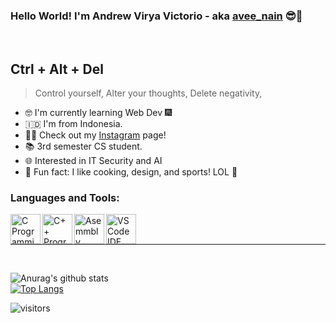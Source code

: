 ### Hello World! I'm Andrew Virya Victorio - aka [avee_nain][instagram] 😎🤙

</br>

## Ctrl + Alt + Del
> Control yourself,
> Alter your thoughts,
> Delete negativity,

- 🤓 I'm currently learning Web Dev 🎆
- 🇮🇩 I'm from Indonesia.
- 👨‍💻 Check out my [Instagram][instagram] page! 
- 📚 3rd semester CS student.
- 🌐 Interested in IT Security and AI
- 👾 Fun fact: I like cooking, design, and sports! LOL 🤣

<!--### Connect with me:

[<img align="left" alt="Discord Icon" width="48px" src="https://img.icons8.com/color/48/000000/discord-new-logo.png"/>][discord][<img align="left" alt="Instagram Icon" width="48px" src="https://img.icons8.com/fluent/48/000000/instagram-new.png"/>][instagram][<img align="left" alt="Facebook Icon" width="48px" src="https://img.icons8.com/color/48/000000/facebook-new.png"/>][facebook][<img align="left" alt="Twitter Icon" width="48px" src="https://img.icons8.com/color/48/000000/twitter.png"/>][twitter][<img align="left" alt="Telegram Icon" width="48px" src="https://img.icons8.com/color/48/000000/telegram-app--v1.png"/>][telegram]-->

### Languages and Tools:

[<img align="left" alt="C Programming Language" width="48px" src="https://img.icons8.com/color/48/000000/c-programming.png"/>][instagram][<img align="left" alt="C++ Programming Language" width="48px" src="https://img.icons8.com/color/48/000000/c-plus-plus-logo.png"/>][instagram][<img align="left" alt="Asemmbly Language" width="48px" src="https://i.pinimg.com/originals/25/a8/5d/25a85d9e5057430d82273a3c75e73014.png"/>][instagram][<img align="left" alt="VSCode IDE" width="48px" src="https://img.icons8.com/fluent/48/000000/visual-studio-code-2019.png"/>][instagram]


</br>
</br>

---

</br>

![Anurag's github stats](https://github-readme-stats.vercel.app/api?username=aveenain&show_icons=true&theme=cobalt)
</br>
[![Top Langs](https://github-readme-stats.vercel.app/api/top-langs/?username=aveenain&langs_count=8)](https://github.com/anuraghazra/github-readme-stats)

![visitors](https://visitor-badge.glitch.me/badge?page_id=aveenain.visitor-badge)

[discord]: https://discordapp.com/users/427705070398996485/
[twitter]: https://twitter.com/avee_nain
[instagram]: https://www.instagram.com/avee_nain/
[facebook]: https://www.facebook.com/aveenain/
[telegram]: https://t.me/aveenain

<!--
**aveenain/aveenain** is a ✨ _special_ ✨ repository because its `README.md` (this file) appears on your GitHub profile.-->
